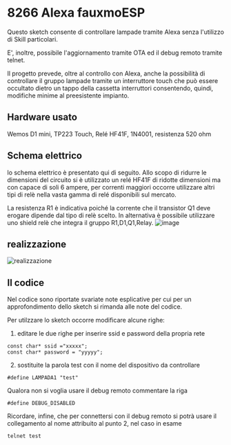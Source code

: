 # 8266 Alexa fauxmoESP

Questo sketch consente di controllare lampade tramite Alexa senza l'utilizzo di Skill particolari.

E', inoltre, possibile l'aggiornamento tramite OTA ed il debug remoto tramite telnet.

Il progetto prevede, oltre al controllo con Alexa, anche la possibilità di controllare il gruppo lampade tramite un interruttore touch che può essere occultato dietro un tappo della cassetta interruttori consentendo, quindi, modifiche minime al preesistente impianto.

## Hardware usato

Wemos D1 mini, TP223 Touch, Relé HF41F, 1N4001, resistenza 520 ohm

## Schema elettrico

lo schema elettrico è presentato qui di seguito. Allo scopo di ridurre le dimensioni del circuito si è utilizzato un relé HF41F di ridotte dimensioni ma con capace di soli 6 ampere, per correnti maggiori occorre utilizzare altri tipi di relè nella vasta gamma di relé disponibili sul mercato.

La resistenza R1 è indicativa poiché la corrente che il transistor Q1 deve erogare dipende dal tipo di relè scelto. In alternativa è possibile utilizzare uno shield relè che integra il gruppo R1,D1,Q1,Relay.
![image](https://user-images.githubusercontent.com/52027701/114725410-c1cd7c00-9d3c-11eb-96b9-7f2e85764558.png)

## realizzazione
![realizzazione](https://user-images.githubusercontent.com/52027701/114727574-9ba8db80-9d3e-11eb-9e31-9127174b1358.jpg)

## Il codice

Nel codice sono riportate svariate note esplicative per cui per un approfondimento dello sketch si rimanda alle note del codice.

Per utilzzare lo sketch occorre modificare alcune righe:

1) editare le due righe per inserire ssid e password della propria rete

```
const char* ssid ="xxxxx";
const char* password = "yyyyy";
```

2) sostituite la parola test con il nome del dispositivo da controllare

```
#define LAMPADA1 "test"
```

Qualora non si voglia usare il debug remoto commentare la riga

```
#define DEBUG_DISABLED
```

Ricordare, infine, che per connettersi con il debug remoto si potrà usare il collegamento al nome attribuito al punto 2, nel caso in esame

```
telnet test
```
